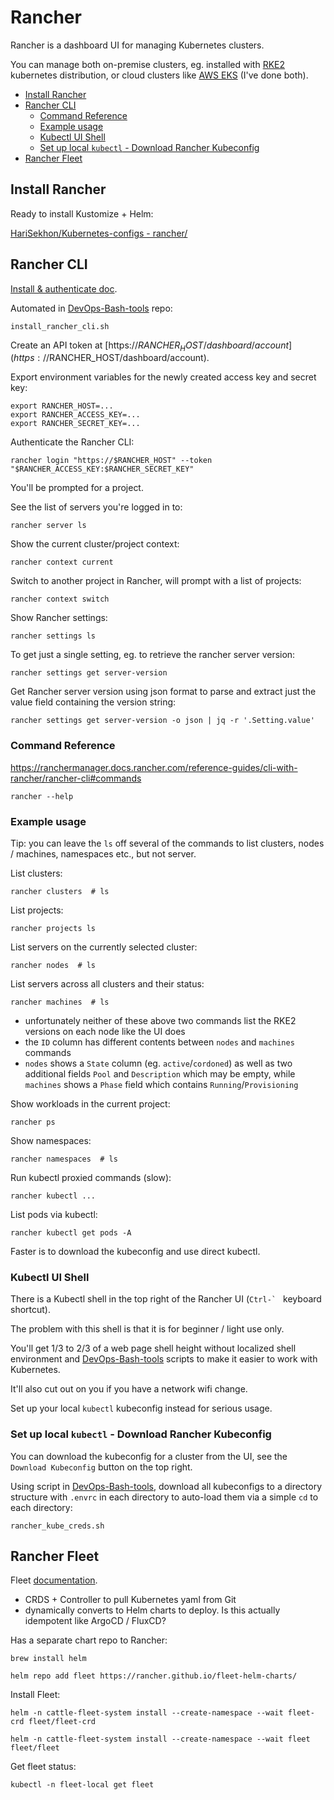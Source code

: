 # Rancher

Rancher is a dashboard UI for managing Kubernetes clusters.

You can manage both on-premise clusters, eg. installed with [RKE2](rke2.md) kubernetes distribution,
or cloud clusters like [AWS EKS](eks.md) (I've done both).

<!-- INDEX_START -->

- [Install Rancher](#install-rancher)
- [Rancher CLI](#rancher-cli)
  - [Command Reference](#command-reference)
  - [Example usage](#example-usage)
  - [Kubectl UI Shell](#kubectl-ui-shell)
  - [Set up local `kubectl` - Download Rancher Kubeconfig](#set-up-local-kubectl---download-rancher-kubeconfig)
- [Rancher Fleet](#rancher-fleet)

<!-- INDEX_END -->

## Install Rancher

Ready to install Kustomize + Helm:

[HariSekhon/Kubernetes-configs - rancher/](https://github.com/HariSekhon/Kubernetes-configs/tree/master/rancher)

## Rancher CLI

[Install & authenticate doc](https://ranchermanager.docs.rancher.com/reference-guides/cli-with-rancher/rancher-cli).

Automated in [DevOps-Bash-tools](devops-bash-tools.md) repo:

```shell
install_rancher_cli.sh
```

Create an API token at [https://$RANCHER_HOST/dashboard/account](https://$RANCHER_HOST/dashboard/account).

Export environment variables for the newly created access key and secret key:

```shell
export RANCHER_HOST=...
export RANCHER_ACCESS_KEY=...
export RANCHER_SECRET_KEY=...
```

Authenticate the Rancher CLI:

```shell
rancher login "https://$RANCHER_HOST" --token "$RANCHER_ACCESS_KEY:$RANCHER_SECRET_KEY"
```

You'll be prompted for a project.

See the list of servers you're logged in to:

```shell
rancher server ls
```

Show the current cluster/project context:

```shell
rancher context current
```

Switch to another project in Rancher, will prompt with a list of projects:

```shell
rancher context switch
```

Show Rancher settings:

```shell
rancher settings ls
```

To get just a single setting, eg. to retrieve the rancher server version:

```shell
rancher settings get server-version
```

Get Rancher server version using json format to parse and extract just the value field containing the version string:

```shell
rancher settings get server-version -o json | jq -r '.Setting.value'
```

### Command Reference

https://ranchermanager.docs.rancher.com/reference-guides/cli-with-rancher/rancher-cli#commands

```shell
rancher --help
```

### Example usage

Tip: you can leave the `ls` off several of the commands to list clusters, nodes / machines, namespaces etc.,
but not server.

List clusters:

```shell
rancher clusters  # ls
```

List projects:

```shell
rancher projects ls
```

List servers on the currently selected cluster:

```shell
rancher nodes  # ls
```

List servers across all clusters and their status:

```shell
rancher machines  # ls
```


- unfortunately neither of these above two commands list the RKE2 versions on each node like the UI does
- the `ID` column has different contents between `nodes` and `machines` commands
- `nodes` shows a `State` column (eg. `active`/`cordoned`) as well as two additional fields `Pool` and `Description`
which may be empty, while `machines` shows a `Phase` field which contains `Running`/`Provisioning`

Show workloads in the current project:

```shell
rancher ps
```

Show namespaces:

```shell
rancher namespaces  # ls
```

Run kubectl proxied commands (slow):

```shell
rancher kubectl ...
```

List pods via kubectl:

```shell
rancher kubectl get pods -A
```

Faster is to download the kubeconfig and use direct kubectl.

### Kubectl UI Shell

There is a Kubectl shell in the top right of the Rancher UI (```Ctrl-` ``` keyboard shortcut).

The problem with this shell is that it is for beginner / light use only.

You'll get 1/3 to 2/3 of a web page shell height without localized shell environment and
[DevOps-Bash-tools](devops-bash-tools.md) scripts to make it easier to work with Kubernetes.

It'll also cut out on you if you have a network wifi change.

Set up your local `kubectl` kubeconfig instead for serious usage.

### Set up local `kubectl` - Download Rancher Kubeconfig

You can download the kubeconfig for a cluster from the UI, see the `Download Kubeconfig` button on the top right.

Using script in [DevOps-Bash-tools](devops-bash-tools.md), download all kubeconfigs to a directory structure with
`.envrc` in each directory to auto-load them via a simple `cd` to each directory:

```shell
rancher_kube_creds.sh
```

## Rancher Fleet

Fleet [documentation](https://fleet.rancher.io/).

- CRDS + Controller to pull Kubernetes yaml from Git
- dynamically converts to Helm charts to deploy. Is this actually idempotent like ArgoCD / FluxCD?

Has a separate chart repo to Rancher:

```shell
brew install helm
```
```shell
helm repo add fleet https://rancher.github.io/fleet-helm-charts/
```

Install Fleet:

```shell
helm -n cattle-fleet-system install --create-namespace --wait fleet-crd fleet/fleet-crd
```

```shell
helm -n cattle-fleet-system install --create-namespace --wait fleet fleet/fleet
```

Get fleet status:

```shell
kubectl -n fleet-local get fleet
```

